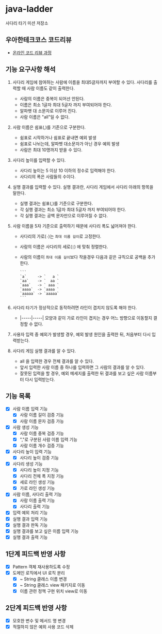 # java-ladder

사다리 타기 미션 저장소

## 우아한테크코스 코드리뷰

- [온라인 코드 리뷰 과정](https://github.com/woowacourse/woowacourse-docs/blob/master/maincourse/README.md)

## 기능 요구사항 해석

1. 사다리 게임에 참여하는 사람에 이름을 최대5글자까지 부여할 수 있다. 사다리를 출력할 때 사람 이름도 같이 출력한다.
    - 사람의 이름은 중복이 되어선 안된다.
    - 이름은 최소 1글자 최대 5글자 까지 부여되어야 한다.
    - 알파뱃 대 소문자로 이루어 진다.
    - 사람 이름은 "all"일 수 없다.

2. 사람 이름은 쉼표(,)를 기준으로 구분한다.
    - 쉼표로 시작하거나 쉼표로 끝내면 예외 발생
    - 쉼표로 나뉘는데, 알파벳 대소문자가 아닌 경우 예외 발생
    - 사람은 최대 10명까지 받을 수 있다.

3. 사다리 높이를 입력할 수 있다.
    - 사다리 높이는 5 이상 10 이하의 정수로 입력해야 한다.
    - 사다리의 폭은 사람들의 수이다.

4. 실행 결과를 입력할 수 있다. 실행 결과란, 사다리 게임에서 사다리 아래의 항목을 말한다.
    - 실행 결과는 쉼표(,)를 기준으로 구분한다.
    - 각 실행 결과는 최소 1글자 최대 5글자 까지 부여되어야 한다.
    - 각 실행 결과는 공백 문자만으로 이루어질 수 없다.

5. 사람 이름을 5자 기준으로 출력하기 때문에 사다리 폭도 넓어져야 한다.
    - 사다리의 가로(`-`)는 `최대 이름 길이`로 고정한다.
    - 사람의 이름은 사다리의 세로(`|`) 에 맞춰 정렬한다.
    - 사람의 이름이 `최대 이름 길이`보다 작을경우 다음과 같은 규칙으로 공백을 추가한다.

          ```
          `a`     -> `   a `
          `aa`    -> `  aa `
          `aaa`   -> ` aaa `
          `aaaa`  -> `aaaa `
          `aaaaa` -> `aaaaa`
          ``` 

6. 사다리 타기가 정상적으로 동작하려면 라인이 겹치지 않도록 해야 한다.
    - |-----|-----| 모양과 같이 가로 라인이 겹치는 경우 어느 방향으로 이동할지 결정할 수 없다.
7. 사용자 입력 중 예외가 발생할 경우, 예외 발생 원인을 출력한 뒤, 처음부터 다시 입력받는다.
8. 사다리 게임 실행 결과를 알 수 있다.
    - all 을 입력한 경우 전체 결과를 알 수 있다.
    - 앞서 입력한 사람 이름 중 하나를 입력하면 그 사람의 결과를 알 수 있다.
    - 잘못된 입력을 할 경우, 예외 메세지를 출력한 뒤 결과를 보고 싶은 사람 이름부터 다시 입력받는다.

## 기능 목록

- [x] 사람 이름 입력 기능
    - [x] 사람 이름 길이 검증 기능
    - [x] 사람 이름 문자 검증 가능
- [x] 사람 생성 기능
    - [x] 사람 이름 중복 검증 기능
    - [x] ","로 구분된 사람 이름 입력 기능
    - [x] 사람 이름 개수 검증 기능
- [x] 사다리 높이 입력 기능
    - [x] 사다리 높이 검증 기능
- [x] 사다리 생성 기능
    - [x] 사다리 높이 지정 기능
    - [x] 사다리 전체 폭 지정 기능
    - [x] 세로 라인 생성 기능
    - [x] 가로 라인 생성 기능
- [x] 사람 이름, 사다리 출력 기능
    - [x] 사람 이름 출력 기능
    - [x] 사다리 출력 기능
- [x] 입력 예외 처리 기능
- [x] 실행 결과 입력 기능
- [x] 실행 결과 판독 기능
- [x] 실행 결과를 보고 싶은 이름 입력 기능
- [x] 실행 결과 출력 기능

## 1단계 피드백 반영 사항

- [x] Pattern 객체 재사용하도록 수정
- [x] 도메인 로직에서 UI 로직 분리
    - [x] ~ String 클래스 이름 변경
    - [x] ~ String 클래스 view 패키지로 이동
    - [x] 이름 관련 정책 구현 위치 view로 이동

## 2단계 피드백 반영 사항

- [x] 모호한 변수 및 메서드 명 변경
- [x] 적절하지 않은 예외 사용 코드 삭제
